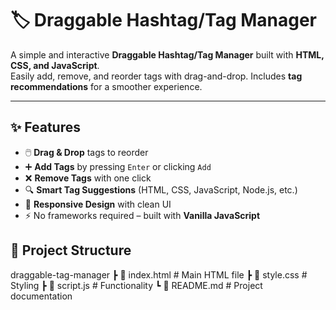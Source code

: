 # 🏷️ Draggable Hashtag/Tag Manager

A simple and interactive **Draggable Hashtag/Tag Manager** built with **HTML, CSS, and JavaScript**.  
Easily add, remove, and reorder tags with drag-and-drop. Includes **tag recommendations** for a smoother experience.

---

## ✨ Features
- 🖱️ **Drag & Drop** tags to reorder  
- ➕ **Add Tags** by pressing `Enter` or clicking `Add`  
- ❌ **Remove Tags** with one click  
- 🔍 **Smart Tag Suggestions** (HTML, CSS, JavaScript, Node.js, etc.)  
- 🎨 **Responsive Design** with clean UI  
- ⚡ No frameworks required – built with **Vanilla JavaScript**  


## 📂 Project Structure
draggable-tag-manager
┣ 📜 index.html # Main HTML file
┣ 📜 style.css # Styling
┣ 📜 script.js # Functionality
┗ 📜 README.md # Project documentation

